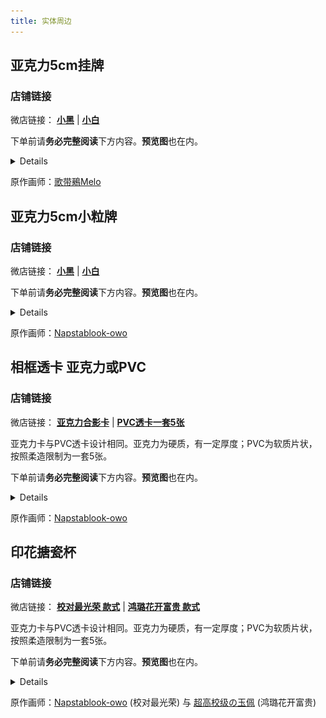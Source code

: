 ```yaml
---
title: 实体周边
---
```


## 亚克力5cm挂牌

### 店铺链接
微店链接： [**小黑**](https://weidian.com/item.html?itemID=7298412777) | [**小白**](https://weidian.com/item.html?itemID=7299430436)

下单前请**务必完整阅读**下方内容。**预览图**也在内。

<details>

我们使用了柔造周边定制平台，您在微店下订单后将自动由柔造为您发货。  
柔造的预计制作+发货时间可能于7-14日不等(无法批量制作余量发货，仅能按单制作发货)。  
因此，**您若发现有长时间未更新状态(如15日后仍未发货)等情况，或有疑问，请通过B站私信或其他途径,如 [QQ频道、群](https://www.zeroasso.top/docs/main#%E5%8A%A0%E5%85%A5%E5%91%A8%E8%BE%B9%E7%A4%BE%E5%8C%BA%E6%88%96%E5%8A%A0%E5%85%A5%E9%9B%B6%E5%8D%8F%E4%BC%9A) 联系我们！**

我们**不将**售卖周边视为零协会的**支持和收入**渠道。我们的周边定价贴近柔造的**发货预估成本价**。若您想要支持我们，还请优先考虑[ 爱发电 ](https://afdian.net/a/Limbus_zero)平台。我们也为在爱发电支持我们的小伙伴们准备了[ 数字可下载内容 ](https://www.zeroasso.top/docs/community/patron)。

希望这份周边能让您**感到开心**！

**镭射效果 GIF 实拍**

![image](/img/page/merch/acrylic/sunlightGif.gif)

**预览图**

![image](/img/page/merch/acrylic/demo.png)

**实拍图（镭射效果请参考GIF）**

![image](/img/page/merch/acrylic/realShot.png)

</details>

原作画师：[歌带鵐Melo](https://space.bilibili.com/1491249425)

## 亚克力5cm小粒牌

### 店铺链接
微店链接： [**小黑**](https://weidian.com/item.html?itemID=7298390951) | [**小白**](https://weidian.com/item.html?itemID=7299385310)

下单前请**务必完整阅读**下方内容。**预览图**也在内。

<details>

我们使用了柔造周边定制平台，您在微店下订单后将自动由柔造为您发货。  
柔造的预计制作+发货时间可能于7-14日不等(无法批量制作余量发货，仅能按单制作发货)。  
因此，**您若发现有长时间未更新状态(如15日后仍未发货)等情况，或有疑问，请通过B站私信或其他途径,如 [QQ频道、群](https://www.zeroasso.top/docs/main#%E5%8A%A0%E5%85%A5%E5%91%A8%E8%BE%B9%E7%A4%BE%E5%8C%BA%E6%88%96%E5%8A%A0%E5%85%A5%E9%9B%B6%E5%8D%8F%E4%BC%9A) 联系我们！**

我们**不将**售卖周边视为零协会的**支持和收入**渠道。我们的周边定价贴近柔造的**发货预估成本价**。若您想要支持我们，还请优先考虑[ 爱发电 ](https://afdian.net/a/Limbus_zero)平台。我们也为在爱发电支持我们的小伙伴们准备了[ 数字可下载内容 ](https://www.zeroasso.top/docs/community/patron)。

**预览图**

![image](/img/page/merch/acrylicStand/B.jpg)

![image](/img/page/merch/acrylicStand/W.jpg)
</details>

原作画师：[Napstablook-owo](https://space.bilibili.com/266708018)

## 相框透卡 亚克力或PVC

### 店铺链接
微店链接： [**亚克力合影卡**](https://weidian.com/item.html?itemID=7298489655) | [**PVC透卡一套5张**](https://weidian.com/item.html?itemID=7299461912)

亚克力卡与PVC透卡设计相同。亚克力为硬质，有一定厚度；PVC为软质片状，按照柔造限制为一套5张。

下单前请**务必完整阅读**下方内容。**预览图**也在内。

<details>

我们使用了柔造周边定制平台，您在微店下订单后将自动由柔造为您发货。  
柔造的预计制作+发货时间可能于7-14日不等(无法批量制作余量发货，仅能按单制作发货)。  
因此，**您若发现有长时间未更新状态(如15日后仍未发货)等情况，或有疑问，请通过B站私信或其他途径,如 [QQ频道、群](https://www.zeroasso.top/docs/main#%E5%8A%A0%E5%85%A5%E5%91%A8%E8%BE%B9%E7%A4%BE%E5%8C%BA%E6%88%96%E5%8A%A0%E5%85%A5%E9%9B%B6%E5%8D%8F%E4%BC%9A) 联系我们！**

我们**不将**售卖周边视为零协会的**支持和收入**渠道。我们的周边定价贴近柔造的**发货预估成本价**。我们的周边定价贴近柔造的**发货预估成本价**。若您想要支持我们，还请优先考虑[ 爱发电 ](https://afdian.net/a/Limbus_zero)平台。我们也为在爱发电支持我们的小伙伴们准备了[ 数字可下载内容 ](https://www.zeroasso.top/docs/community/patron)。

希望这份周边能让您**感到开心**！

**亚克力合影卡预览图**

![image](/img/page/merch/card/acrylic.jpg)

**PVC透卡预览图**

![image](/img/page/merch/card/pvc.jpg)
</details>

原作画师：[Napstablook-owo](https://space.bilibili.com/266708018)

## 印花搪瓷杯

### 店铺链接
微店链接： [**校对最光荣 款式**](https://weidian.com/item.html?itemID=7299434234) | [**鸿璐花开富贵 款式**](https://weidian.com/item.html?itemID=7312439128)

亚克力卡与PVC透卡设计相同。亚克力为硬质，有一定厚度；PVC为软质片状，按照柔造限制为一套5张。

下单前请**务必完整阅读**下方内容。**预览图**也在内。

<details>

我们使用了柔造周边定制平台，您在微店下订单后将自动由柔造为您发货。  
柔造的预计制作+发货时间可能于7-14日不等(无法批量制作余量发货，仅能按单制作发货)。  
因此，**您若发现有长时间未更新状态(如15日后仍未发货)等情况，或有疑问，请通过B站私信或其他途径,如 [QQ频道、群](https://www.zeroasso.top/docs/main#%E5%8A%A0%E5%85%A5%E5%91%A8%E8%BE%B9%E7%A4%BE%E5%8C%BA%E6%88%96%E5%8A%A0%E5%85%A5%E9%9B%B6%E5%8D%8F%E4%BC%9A) 联系我们！**

我们**不将**售卖周边视为零协会的**支持和收入**渠道。我们的周边定价贴近柔造的**发货预估成本价**。我们的周边定价贴近柔造的**发货预估成本价**。若您想要支持我们，还请优先考虑[ 爱发电 ](https://afdian.net/a/Limbus_zero)平台。我们也为在爱发电支持我们的小伙伴们准备了[ 数字可下载内容 ](https://www.zeroasso.top/docs/community/patron)。

希望这份周边能让您**感到开心**！

**校对最光荣搪瓷杯预览图**

![image](/img/page/merch/cup/JD.png)

**鸿璐花开富贵款式预览图**

![image](/img/page/merch/cup/HL.png)
</details>

原作画师：[Napstablook-owo](https://space.bilibili.com/266708018) (校对最光荣) 与 [超高校级の玉佩](https://space.bilibili.com/10979687) (鸿璐花开富贵)